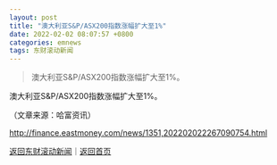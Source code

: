 ```yaml
---
layout: post
title: "澳大利亚S&P/ASX200指数涨幅扩大至1%"
date: 2022-02-02 08:07:57 +0800
categories: emnews
tags: 东财滚动新闻
---
```

> 澳大利亚S&P/ASX200指数涨幅扩大至1%。

<p>澳大利亚S&P/ASX200指数涨幅扩大至1%。</p><p class="em_media">（文章来源：哈富资讯）</p>

<http://finance.eastmoney.com/news/1351,202202022267090754.html>

[返回东财滚动新闻](//finews.withounder.com/emnews/)｜[返回首页](//finews.withounder.com/)
